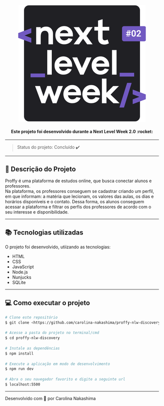 <p align="center">
  <img src="https://github.com/carolina-nakashima/proffy-nlw-discovery/blob/master/public/images/logo-nlw.svg">
</p>  
<h4 align="center">
Este projeto foi desenvolvido durante a Next Level Week <strong> 2.0 </strong> :rocket:
</h4>  

---

> Status do projeto: Concluído :heavy_check_mark:

---

## :book: Descrição do Projeto
Proffy é uma plataforma de estudos online, que busca conectar alunos e professores.<br>
Na plataforma, os professores conseguem se cadastrar criando um perfil, em que informam: a matéria que lecionam, os valores das aulas, os dias e horários disponíveis e o contato. 
Dessa forma, os alunos conseguem acessar a plataforma e filtrar os perfis dos professores de acordo com o seu interesse e disponibilidade.

---

## :books: Tecnologias utilizadas
O projeto foi desenvolvido, utiizando as tecnologias:
- HTML
- CSS
- JavaScript
- Node.js 
- Nunjucks 
- SQLite 

---

## :computer: Como executar o projeto

```bash
# Clone este repositório
$ git clone <https://github.com/carolina-nakashima/proffy-nlw-discovery.git>

# Acesse a pasta do projeto no terminal/cmd
$ cd proffy-nlw-discovery

# Instale as dependências
$ npm install

# Execute a aplicação em modo de desenvolvimento
$ npm run dev

# Abra o seu navegador favorito e digite a seguinte url
$ localhost:5500

```

---

Desenvolvido com 💜 por Carolina Nakashima
